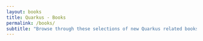 ```yaml
---
layout: books
title: Quarkus - Books
permalink: /books/
subtitle: "Browse through these selections of new Quarkus related books and resources to expand your knowledge and hone your coding skills to step up your Quarkus game."
---
```


